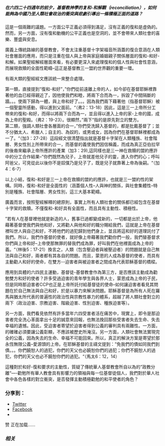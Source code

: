 ##### 在六四二十四週年的前夕，基督教神學的复和-和解觀（reconciliation），如何能夠為中國乃至人類社會政治的衝突與悲劇引導出一條積極正面的道路？ 

這是一個兩難的議題。一方面公平正義必須得到滿足，沒有正義的復和是虛偽的。然而，另一方面，沒有復和動機的公平正義也是空洞的，並不會帶來人類社會的喜樂、豐盛與安息。

廣義上傳統路線的基督教會，不會太注重基督十字架福音所涵蓋的復合意涵在人類社會層面的應用，而只是注重在個人與上帝與家庭婚姻親子關係層面的復和-和好-和解。如果聖經解經層面來看，有必要更深入來處理復和的個人性與社會性意涵，而展現救贖的全面性範疇–這正是基督教三一盟約世界觀的重要一環。  
  
有兩大類的聖經經文應該統一來整合處理。

第一類，直接提到“復和-和好”，”你們從前遠離上帝的人，如今卻在基督耶穌裡靠著他的血已經得親近了，因他使我們和睦，將兩下合而為一，拆毀了中間隔斷的牆。。。使兩下歸為一體，與上帝和好了。。。因為我們兩下藉著他（指基督耶穌）被一個聖靈所感動，得以進到父面前。“（弗2：13-18）因此，這是三一上帝所分工帶來的復和-和好，而得以將兩下合而為一，並且得以進入上帝的家-上帝的國，成為上帝的聖殿。（弗2：19-23）。很顯然，”兩下“指的是原先對立的雙方。  
第二類，強調人類社會各層面的合一，”你們受洗歸入基督的，都是批戴基督了；並不分猶太人、希臘人；自主的、為奴的，或男或女，因為你們在基督耶穌裡都成為一了。“（加3：27-28）這段經文很清楚指出就是基督十字架在人類種族、社會階層、男女性別上所帶來的合一，而基督的義使我們因信稱義，而成為真正亞伯拉罕的後裔來繼承上帝所應許的產業（加3：29),這同樣也是三一神在救贖的盟約應許中的分工合作結果–”你們既然為兒子，上帝就差他兒子的靈，進入你們的心；呼叫阿爸父，可見從此以後你不是奴僕乃是兒子了，既是兒子就靠著上帝為後嗣。“（加4：6-7）

以上小結，復和-和好是三一上帝在救贖的盟約的應許，也就是三一盟約性的架構。同時，復和-和好是全面性的（涵蓋個人性–人與神的關係，與社會集體性–特別是種族、社會階層、男女性別，這三大基本範疇。

廣義而言，按照聖經解釋的總原則，事實上所有人類社會的關係都已經包含在基督十字架的救贖。不僅復和-和好具有全面性，而且具有主動性、積極性。

”若有人在基督裡他就是新造的人，舊事已過都變成新的，一切都是出於上帝，他藉著基督使我們與他和好，又將勸人與他和好的職分賜給我們，這就是上帝在基督裡叫世人與自己和好，不將他們的過犯歸到他們身上，並且將這和好的道理託付了我們。所以，我們作基督的使者，就好像上帝藉著我們勸你們一般，我們替基督求你們與上帝和好–上帝使那無罪的替我們成為罪，好叫我們在他裡面成為上帝的義。“（林後5：17-21）換言之，人類（包含壓迫者與被壓迫者）的問題就是自己無法與自己和好，兩者都有其各自的問題。而且，蒙恩的人成為基督的使者，而具有主動勸人和好的使命，在雙方--迫害者與被迫害者之間成為代表耶穌基督的橋樑。

應用到具體的六四民主運動，基督徒-基督教會作為第三方，是否應該主動成為勸勉雙方和好的使者？許多受過迫害的青年學生與各界人士，蒙恩成為上帝的子民，但是同時那迫害者CCP也正是上帝所託付給基督徒的使命–如何讓迫害者看見其問題在於自己無法與自己和好，於是以暴力來解決問題。耶穌基督是為所有人死在羅馬與猶太所代表的普遍性的政治性與宗教性暴力的體系，超越了將人類社會對立的兩下（政治迫害、宗教迫害、階級迫害、性別迫害、種族迫害等）。

另一方面，我們看見依然有許多當年六四受害者活在痛苦中，現實上，即令是那迫害者完全洗心革面拿出十足的誠意來回報，也無法挽回那些受害者失去生命、失去幸福的遺憾。因此，受迫害者寄望於迫害者得到公義的審判具有兩難性。一方面，的確確必須要讓公義彰顯，不應該被歷史所淹沒。另一方面，人類社會無法實現完全的公義，因為失去的生命、幸福不可能回來。所以，真正的解決方案是寄望於那永恆無限公義–愛源頭的上帝。在耶穌基督的主禱文提到：”免我們的債如同我們到債。。。你們饒恕人的過犯，你們的天父也必饒恕你們的過犯；你們不饒恕人的過犯，你們的天父也必不饒恕你們的過犯。“（馬太6：12，14）

這種對於和好-復和要求的主動性，質疑了傳統華人基督教會所自以為的”政教分離“—-勸勉所有華人教會具有影響力的領袖與每一位基督徒個人，我們對於華人社會中各色各樣的對立衝突，是否發揮主動積極勸勉的和平使者的角色？

### 分享到：

  * [Twitter](https://aubinchang1.wordpress.com/2013/06/05/%e5%9f%ba%e7%9d%a3%e6%95%99%e5%be%a9%e5%92%8c-%e5%92%8c%e5%a5%bd%e7%a5%9e%e5%ad%b8%e7%9a%84%e5%bb%ba%e6%a7%8b-%e5%9c%a8%e8%8f%af%e4%ba%ba%e7%a4%be%e6%9c%83%e8%88%87%e6%95%99%e6%9c%83%e7%9a%84%e8%99%95/?share=twitter "点击分享到Twitter")
  * [Facebook](https://aubinchang1.wordpress.com/2013/06/05/%e5%9f%ba%e7%9d%a3%e6%95%99%e5%be%a9%e5%92%8c-%e5%92%8c%e5%a5%bd%e7%a5%9e%e5%ad%b8%e7%9a%84%e5%bb%ba%e6%a7%8b-%e5%9c%a8%e8%8f%af%e4%ba%ba%e7%a4%be%e6%9c%83%e8%88%87%e6%95%99%e6%9c%83%e7%9a%84%e8%99%95/?share=facebook "点击分享到 Facebook ")
  * 


赞 正在加载……

### _相关_
